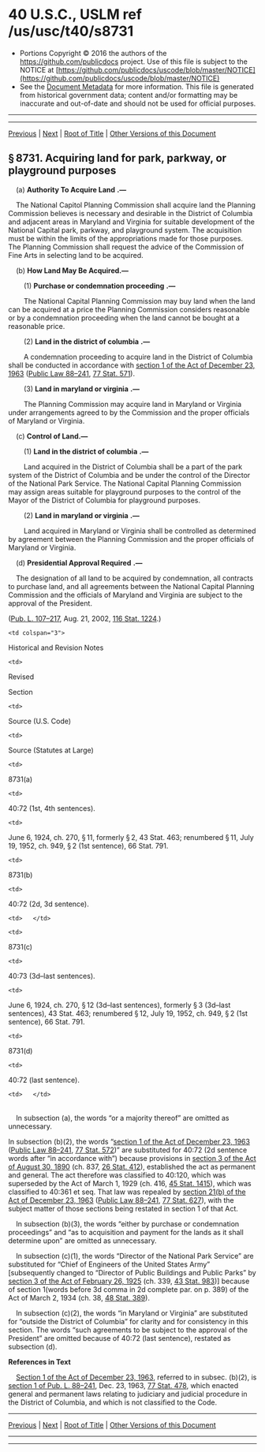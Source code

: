 ---
---

# 40 U.S.C., USLM ref /us/usc/t40/s8731

* Portions Copyright © 2016 the authors of the https://github.com/publicdocs project.
  Use of this file is subject to the NOTICE at [https://github.com/publicdocs/uscode/blob/master/NOTICE](https://github.com/publicdocs/uscode/blob/master/NOTICE)
* See the [Document Metadata](././../../../../../../..//README.md) for more information.
  This file is generated from historical government data; content and/or formatting may be inaccurate and out-of-date and should not be used for official purposes.

----------
----------

[Previous](./../../../../../../..//us/usc/t40/stII/ptD/ch87/schIV/m__us_usc_t40_stII_ptD_ch87_schIV.md) | [Next](./../../../../../../..//us/usc/t40/stII/ptD/ch87/schIV/m__us_usc_t40_s8732.md) | [Root of Title](./../../../../../../../) | [Other Versions of this Document](https://publicdocs.github.io/go/links?ns=uslm&ref=%2Fus%2Fusc%2Ft40%2Fs8731)

## § 8731. Acquiring land for park, parkway, or playground purposes

    (a)  __Authority To Acquire Land__  __.—__ 

    The National Capitol Planning Commission shall acquire land the Planning Commission believes is necessary and desirable in the District of Columbia and adjacent areas in Maryland and Virginia for suitable development of the National Capital park, parkway, and playground system. The acquisition must be within the limits of the appropriations made for those purposes. The Planning Commission shall request the advice of the Commission of Fine Arts in selecting land to be acquired.

    (b) __How Land May Be Acquired.—__ 

        (1)  __Purchase or condemnation proceeding__  __.—__ 

        The National Capital Planning Commission may buy land when the land can be acquired at a price the Planning Commission considers reasonable or by a condemnation proceeding when the land cannot be bought at a reasonable price.

        (2)  __Land in the district of columbia__  __.—__ 

        A condemnation proceeding to acquire land in the District of Columbia shall be conducted in accordance with [section 1 of the Act of December 23, 1963][/us/act/1963-12-23/s1] ([Public Law 88–241][/us/pl/88/241], [77 Stat. 571][/us/stat/77/571]).

        (3)  __Land in maryland or virginia__  __.—__ 

        The Planning Commission may acquire land in Maryland or Virginia under arrangements agreed to by the Commission and the proper officials of Maryland or Virginia.

    (c) __Control of Land.—__ 

        (1)  __Land in the district of columbia__  __.—__ 

        Land acquired in the District of Columbia shall be a part of the park system of the District of Columbia and be under the control of the Director of the National Park Service. The National Capital Planning Commission may assign areas suitable for playground purposes to the control of the Mayor of the District of Columbia for playground purposes.

        (2)  __Land in maryland or virginia__  __.—__ 

        Land acquired in Maryland or Virginia shall be controlled as determined by agreement between the Planning Commission and the proper officials of Maryland or Virginia.

    (d)  __Presidential Approval Required__  __.—__ 

    The designation of all land to be acquired by condemnation, all contracts to purchase land, and all agreements between the National Capital Planning Commission and the officials of Maryland and Virginia are subject to the approval of the President.

([Pub. L. 107–217][/us/pl/107/217], Aug. 21, 2002, [116 Stat. 1224][/us/stat/116/1224].)

<table>

  <tr>

    <td colspan="3"> 

Historical and Revision Notes  </td>

  </tr>

  <tr>

    <td> 

Revised

Section  </td>

    <td> 

Source (U.S. Code)  </td>

    <td> 

Source (Statutes at Large)  </td>

  </tr>

  <tr>

    <td> 

8731(a)  </td>

    <td> 

40:72 (1st, 4th sentences).  </td>

    <td> 

June 6, 1924, ch. 270, § 11, formerly § 2, 43 Stat. 463; renumbered § 11, July 19, 1952, ch. 949, § 2 (1st sentence), 66 Stat. 791.  </td>

  </tr>

  <tr>

    <td> 

8731(b)  </td>

    <td> 

40:72 (2d, 3d sentence).  </td>

    <td>   </td>

  </tr>

  <tr>

    <td> 

8731(c)  </td>

    <td> 

40:73 (3d–last sentences).  </td>

    <td> 

June 6, 1924, ch. 270, § 12 (3d–last sentences), formerly § 3 (3d–last sentences), 43 Stat. 463; renumbered § 12, July 19, 1952, ch. 949, § 2 (1st sentence), 66 Stat. 791.  </td>

  </tr>

  <tr>

    <td> 

8731(d)  </td>

    <td> 

40:72 (last sentence).  </td>

    <td>   </td>

  </tr>

</table>

    In subsection (a), the words “or a majority thereof” are omitted as unnecessary.

In subsection (b)(2), the words “[section 1 of the Act of December 23, 1963][/us/act/1963-12-23/s1] ([Public Law 88–241][/us/pl/88/241], [77 Stat. 572][/us/stat/77/572])” are substituted for 40:72 (2d sentence words after “in accordance with”) because provisions in [section 3 of the Act of August 30, 1890][/us/act/1890-08-30/s3] (ch. 837, [26 Stat. 412][/us/stat/26/412]), established the act as permanent and general. The act therefore was classified to 40:120, which was superseded by the Act of March 1, 1929 (ch. 416, [45 Stat. 1415][/us/stat/45/1415]), which was classified to 40:361 et seq. That law was repealed by [section 21(b) of the Act of December 23, 1963][/us/act/1963-12-23/s21/b] ([Public Law 88–241][/us/pl/88/241], [77 Stat. 627][/us/stat/77/627]), with the subject matter of those sections being restated in section 1 of that Act.

    In subsection (b)(3), the words “either by purchase or condemnation proceedings” and “as to acquisition and payment for the lands as it shall determine upon” are omitted as unnecessary.

    In subsection (c)(1), the words “Director of the National Park Service” are substituted for “Chief of Engineers of the United States Army” \[subsequently changed to “Director of Public Buildings and Public Parks” by [section 3 of the Act of February 26, 1925][/us/act/1925-02-26/s3] (ch. 339, [43 Stat. 983][/us/stat/43/983])\] because of section 1(words before 3d comma in 2d complete par. on p. 389) of the Act of March 2, 1934 (ch. 38, [48 Stat. 389][/us/stat/48/389]).

    In subsection (c)(2), the words “in Maryland or Virginia” are substituted for “outside the District of Columbia” for clarity and for consistency in this section. The words “such agreements to be subject to the approval of the President” are omitted because of 40:72 (last sentence), restated as subsection (d).

 __References in Text__ 

    [Section 1 of the Act of December 23, 1963][/us/act/1963-12-23/s1], referred to in subsec. (b)(2), is [section 1 of Pub. L. 88–241][/us/pl/88/241/s1], Dec. 23, 1963, [77 Stat. 478][/us/stat/77/478], which enacted general and permanent laws relating to judiciary and judicial procedure in the District of Columbia, and which is not classified to the Code.

----------

[Previous](./../../../../../../..//us/usc/t40/stII/ptD/ch87/schIV/m__us_usc_t40_stII_ptD_ch87_schIV.md) | [Next](./../../../../../../..//us/usc/t40/stII/ptD/ch87/schIV/m__us_usc_t40_s8732.md) | [Root of Title](./../../../../../../../) | [Other Versions of this Document](https://publicdocs.github.io/go/links?ns=uslm&ref=%2Fus%2Fusc%2Ft40%2Fs8731)

----------
----------

[/us/act/1963-12-23/s1]: https://publicdocs.github.io/go/links?ns=uslm&ref=%2Fus%2Fact%2F1963-12-23%2Fs1
[/us/pl/88/241]: https://publicdocs.github.io/go/links?ns=uslm&ref=%2Fus%2Fpl%2F88%2F241
[/us/stat/77/571]: https://publicdocs.github.io/go/links?ns=uslm&ref=%2Fus%2Fstat%2F77%2F571
[/us/pl/107/217]: https://publicdocs.github.io/go/links?ns=uslm&ref=%2Fus%2Fpl%2F107%2F217
[/us/stat/116/1224]: https://publicdocs.github.io/go/links?ns=uslm&ref=%2Fus%2Fstat%2F116%2F1224
[/us/act/1963-12-23/s1]: https://publicdocs.github.io/go/links?ns=uslm&ref=%2Fus%2Fact%2F1963-12-23%2Fs1
[/us/pl/88/241]: https://publicdocs.github.io/go/links?ns=uslm&ref=%2Fus%2Fpl%2F88%2F241
[/us/stat/77/572]: https://publicdocs.github.io/go/links?ns=uslm&ref=%2Fus%2Fstat%2F77%2F572
[/us/act/1890-08-30/s3]: https://publicdocs.github.io/go/links?ns=uslm&ref=%2Fus%2Fact%2F1890-08-30%2Fs3
[/us/stat/26/412]: https://publicdocs.github.io/go/links?ns=uslm&ref=%2Fus%2Fstat%2F26%2F412
[/us/stat/45/1415]: https://publicdocs.github.io/go/links?ns=uslm&ref=%2Fus%2Fstat%2F45%2F1415
[/us/act/1963-12-23/s21/b]: https://publicdocs.github.io/go/links?ns=uslm&ref=%2Fus%2Fact%2F1963-12-23%2Fs21%2Fb
[/us/pl/88/241]: https://publicdocs.github.io/go/links?ns=uslm&ref=%2Fus%2Fpl%2F88%2F241
[/us/stat/77/627]: https://publicdocs.github.io/go/links?ns=uslm&ref=%2Fus%2Fstat%2F77%2F627
[/us/act/1925-02-26/s3]: https://publicdocs.github.io/go/links?ns=uslm&ref=%2Fus%2Fact%2F1925-02-26%2Fs3
[/us/stat/43/983]: https://publicdocs.github.io/go/links?ns=uslm&ref=%2Fus%2Fstat%2F43%2F983
[/us/stat/48/389]: https://publicdocs.github.io/go/links?ns=uslm&ref=%2Fus%2Fstat%2F48%2F389
[/us/act/1963-12-23/s1]: https://publicdocs.github.io/go/links?ns=uslm&ref=%2Fus%2Fact%2F1963-12-23%2Fs1
[/us/pl/88/241/s1]: https://publicdocs.github.io/go/links?ns=uslm&ref=%2Fus%2Fpl%2F88%2F241%2Fs1
[/us/stat/77/478]: https://publicdocs.github.io/go/links?ns=uslm&ref=%2Fus%2Fstat%2F77%2F478


